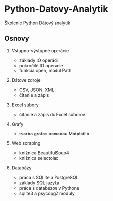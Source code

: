 # Python-Datovy-Analytik
Školenie Python Dátový analytik

## Osnovy

1. Vstupno-výstupné operácie
   - základy IO operácií
   - pokročilé IO operácie
   - funkcia open, modul Path

2.  Dátove zdroje
    - CSV, JSON, XML
    - čítanie a zápis 

3.  Excel súbory
    - čítanie a zápis do Excel súborov

4. Grafy
    - tvorba grafov pomocou Matplotlib
  
5. Web scraping
   - knižnica BeautifulSoup4
   - knižnica selectolax  

6. Databázy
   - práca s SQLite a PostgreSQL
   - základy SQL jazyka
   - práca s databézou v Pythone
   - sqlite3 a psycopg2 moduly
